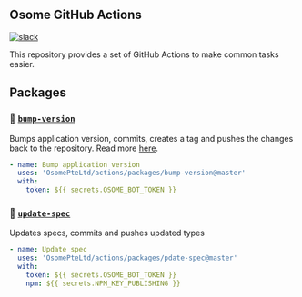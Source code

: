 ## Osome GitHub Actions

[![slack](https://img.shields.io/badge/slack-platform-brightgreen.svg?logo=slack)](https://ooosome.slack.com/archives/CEK7WGGB0)

This repository provides a set of GitHub Actions to make common tasks easier.

## Packages

### :punch: [`bump-version`](packages/bump-version)

Bumps application version, commits, creates a tag and pushes the changes back to the repository. Read more [here](packages/bump-version).

```yaml
- name: Bump application version
  uses: 'OsomePteLtd/actions/packages/bump-version@master'
  with:
    token: ${{ secrets.OSOME_BOT_TOKEN }}
```

### :robot: [`update-spec`](packages/update-spec)

Updates specs, commits and pushes updated types

```yaml
- name: Update spec
  uses: 'OsomePteLtd/actions/packages/pdate-spec@master'
  with:
    token: ${{ secrets.OSOME_BOT_TOKEN }}
    npm: ${{ secrets.NPM_KEY_PUBLISHING }}
```

